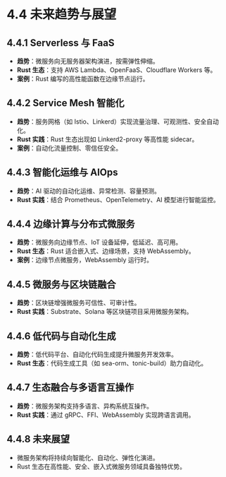 # 4.4 未来趋势与展望

## 4.4.1 Serverless 与 FaaS

- **趋势**：微服务向无服务器架构演进，按需弹性伸缩。
- **Rust 生态**：支持 AWS Lambda、OpenFaaS、Cloudflare Workers 等。
- **案例**：Rust 编写的高性能函数在边缘节点运行。

## 4.4.2 Service Mesh 智能化

- **趋势**：服务网格（如 Istio、Linkerd）实现流量治理、可观测性、安全自动化。
- **Rust 实践**：Rust 生态出现如 Linkerd2-proxy 等高性能 sidecar。
- **案例**：自动化流量控制、零信任安全。

## 4.4.3 智能化运维与 AIOps

- **趋势**：AI 驱动的自动化运维、异常检测、容量预测。
- **Rust 实践**：结合 Prometheus、OpenTelemetry、AI 模型进行智能监控。

## 4.4.4 边缘计算与分布式微服务

- **趋势**：微服务向边缘节点、IoT 设备延伸，低延迟、高可用。
- **Rust 生态**：Rust 适合嵌入式、边缘场景，支持 WebAssembly。
- **案例**：边缘节点微服务，WebAssembly 运行时。

## 4.4.5 微服务与区块链融合

- **趋势**：区块链增强微服务可信性、可审计性。
- **Rust 实践**：Substrate、Solana 等区块链项目采用微服务架构。

## 4.4.6 低代码与自动化生成

- **趋势**：低代码平台、自动化代码生成提升微服务开发效率。
- **Rust 生态**：代码生成工具（如 sea-orm、tonic-build）助力自动化。

## 4.4.7 生态融合与多语言互操作

- **趋势**：微服务架构支持多语言、异构系统互操作。
- **Rust 实践**：通过 gRPC、FFI、WebAssembly 实现跨语言调用。

## 4.4.8 未来展望

- 微服务架构将持续向智能化、自动化、弹性化演进。
- Rust 生态在高性能、安全、嵌入式微服务领域具备独特优势。
